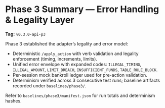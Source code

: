 # Phase 3 Summary — Error Handling & Legality Layer

**Tag:** `v0.3.0-api-p3`

Phase 3 established the adapter’s legality and error model:
- Deterministic `/apply_action` with verb validation and legality enforcement (timing, increments, limits).
- Unified error envelope with expanded codes: `ILLEGAL_TIMING`, `ILLEGAL_AMOUNT`, `LIMIT_BREACH`, `INSUFFICIENT_FUNDS`, `TABLE_RULE_BLOCK`.
- Per-session mock bankroll ledger used for pre-action validation.
- Determinism verified across 3 consecutive test runs; baseline artifacts recorded under `baselines/phase3/`.

Refer to `baselines/phase3/manifest.json` for run totals and determinism hashes.
